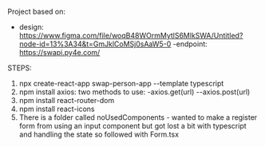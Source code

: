 Project based on:

- design: https://www.figma.com/file/woqB48WOrmMytlS6MlkSWA/Untitled?node-id=13%3A34&t=GmJklCoMSj0sAaW5-0
  -endpoint: https://swapi.py4e.com/

STEPS:

1. npx create-react-app swap-person-app --template typescript
2. npm install axios:
   two methods to use: -axios.get(url) --axios.post(url)
3. npm install react-router-dom
4. npm install react-icons
5. There is a folder called noUsedComponents - wanted to make a register form from using an input component but got lost a bit with typescript and handling the state so followed with Form.tsx
